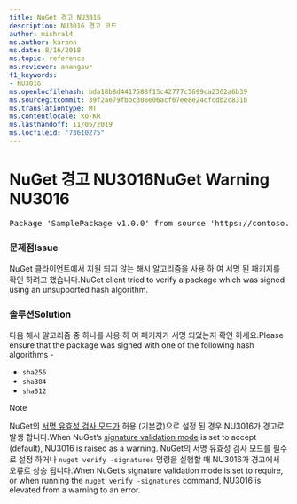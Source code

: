 ```yaml
---
title: NuGet 경고 NU3016
description: NU3016 경고 코드
author: mishra14
ms.author: karann
ms.date: 8/16/2018
ms.topic: reference
ms.reviewer: anangaur
f1_keywords:
- NU3016
ms.openlocfilehash: bda18b8d4417588f15c42777c5699ca2362a6b39
ms.sourcegitcommit: 39f2ae79fbbc308e06acf67ee8e24cfcdb2c831b
ms.translationtype: MT
ms.contentlocale: ko-KR
ms.lasthandoff: 11/05/2019
ms.locfileid: "73610275"
---
```

# <a name="nuget-warning-nu3016"></a><span data-ttu-id="cb627-103">NuGet 경고 NU3016</span><span class="sxs-lookup"><span data-stu-id="cb627-103">NuGet Warning NU3016</span></span>

<pre>Package 'SamplePackage v1.0.0' from source 'https://contoso.com/index.json': The package hash uses an unsupported hash algorithm.</pre>

### <a name="issue"></a><span data-ttu-id="cb627-104">문제점</span><span class="sxs-lookup"><span data-stu-id="cb627-104">Issue</span></span>

<span data-ttu-id="cb627-105">NuGet 클라이언트에서 지원 되지 않는 해시 알고리즘을 사용 하 여 서명 된 패키지를 확인 하려고 했습니다.</span><span class="sxs-lookup"><span data-stu-id="cb627-105">NuGet client tried to verify a package which was signed using an unsupported hash algorithm.</span></span>


### <a name="solution"></a><span data-ttu-id="cb627-106">솔루션</span><span class="sxs-lookup"><span data-stu-id="cb627-106">Solution</span></span>

<span data-ttu-id="cb627-107">다음 해시 알고리즘 중 하나를 사용 하 여 패키지가 서명 되었는지 확인 하세요.</span><span class="sxs-lookup"><span data-stu-id="cb627-107">Please ensure that the package was signed  with one of the following hash algorithms -</span></span> 
* `sha256`
* `sha384`
* `sha512`


> [!Note]
> <span data-ttu-id="cb627-108">NuGet의 [서명 유효성 검사 모드가](https://docs.microsoft.com/nuget/consume-packages/installing-signed-packages#configure-package-signature-requirements) 허용 (기본값)으로 설정 된 경우 NU3016가 경고로 발생 합니다.</span><span class="sxs-lookup"><span data-stu-id="cb627-108">When NuGet’s [signature validation mode](https://docs.microsoft.com/nuget/consume-packages/installing-signed-packages#configure-package-signature-requirements) is set to accept (default), NU3016 is raised as a warning.</span></span> <span data-ttu-id="cb627-109">NuGet의 서명 유효성 검사 모드를 필수로 설정 하거나 `nuget verify -signatures` 명령을 실행할 때 NU3016가 경고에서 오류로 상승 됩니다.</span><span class="sxs-lookup"><span data-stu-id="cb627-109">When NuGet’s signature validation mode is set to require, or when running the `nuget verify -signatures` command, NU3016 is elevated from a warning to an error.</span></span> 